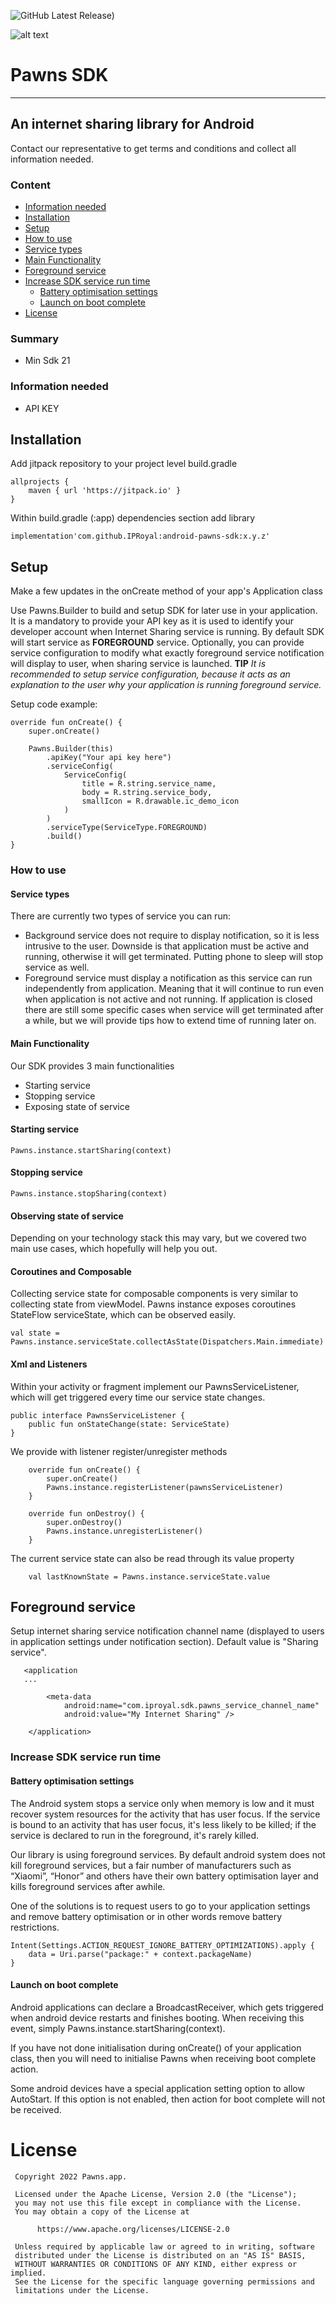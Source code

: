 ![GitHub Latest Release)](https://img.shields.io/github/v/release/IPRoyal/android-pawns-sdk-demo?logo=github&style=flat&color=5324CE)

![alt text](https://pawns.app/wp-content/uploads/2022/12/pawns-app-dark.svg)

# Pawns SDK  #
-------------
## An internet sharing library for Android  ##

Contact our representative to get terms and conditions and collect all information needed.

### Content ###
- [Information needed](#information-needed)
- [Installation](#installation)
- [Setup](#setup)
- [How to use](#how-to-use)
- [Service types](#service-types)
- [Main Functionality](#main-functionality)
- [Foreground service](#foreground-service)
- [Increase SDK service run time](#increase-sdk-service-run-time)
  - [Battery optimisation settings](#battery-optimisation-settings)
  - [Launch on boot complete](#launch-on-boot-complete)
- [License](#license)

### Summary ###

* Min Sdk 21

### Information needed ###

* API KEY

## Installation ##

Add jitpack repository to your project level build.gradle
````
allprojects {
    maven { url 'https://jitpack.io' }
}
````

Within build.gradle (:app) dependencies section add library
````
implementation'com.github.IPRoyal:android-pawns-sdk:x.y.z'
````

## Setup ##

Make a few updates in the onCreate method of your app's Application class

Use Pawns.Builder to build and setup SDK for later use in your application. It is a mandatory to provide your API key as it is used to identify your developer account when Internet Sharing service is running.
By default SDK will start service as **FOREGROUND** service. Optionally, you can provide service configuration to modify what exactly foreground service notification will display to user, when sharing service is launched.
**TIP** *It is recommended to setup service configuration, because it acts as an explanation to the user why your application is running foreground service.*

Setup code example:

    override fun onCreate() {
        super.onCreate()

        Pawns.Builder(this)
            .apiKey("Your api key here")
            .serviceConfig(
                ServiceConfig(
                    title = R.string.service_name,
                    body = R.string.service_body,
                    smallIcon = R.drawable.ic_demo_icon
                )
            )
            .serviceType(ServiceType.FOREGROUND)
            .build()
    }  



### How to use ####

#### Service types ####

There are currently two types of service you can run:
* Background service does not require to display notification, so it is less intrusive to the user. Downside is that application must be 
active and running, otherwise it will get terminated. Putting phone to sleep will stop service as well.
* Foreground service must display a notification as this service can run independently from application. Meaning that it will continue to run even when
application is not active and not running. If application is closed there are still some specific cases when service will get terminated after a while, but 
we will provide tips how to extend time of running later on.

#### Main Functionality ####

Our SDK provides 3 main functionalities

* Starting service
* Stopping service
* Exposing state of service

#### Starting service ####
````
Pawns.instance.startSharing(context)
````
#### Stopping service ####
````
Pawns.instance.stopSharing(context)
````
#### Observing state of service ####

Depending on your technology stack this may vary, but we covered two main use cases, which hopefully will help you out.

#### Coroutines and Composable ####

Collecting service state for composable components is very similar to collecting state from viewModel. Pawns instance exposes coroutines StateFlow serviceState, which can be observed easily.
````
val state = Pawns.instance.serviceState.collectAsState(Dispatchers.Main.immediate)
````
#### Xml and Listeners ####

Within your activity or fragment implement our PawnsServiceListener, which will get triggered every time our service state changes.
````
public interface PawnsServiceListener {
    public fun onStateChange(state: ServiceState)
}
````
We provide with listener register/unregister methods
````
    override fun onCreate() {
        super.onCreate()
        Pawns.instance.registerListener(pawnsServiceListener)
    }

    override fun onDestroy() {
        super.onDestroy()
        Pawns.instance.unregisterListener()
    }  
````

The current service state can also be read through its value property
````
    val lastKnownState = Pawns.instance.serviceState.value
````
## Foreground service ##

Setup internet sharing service notification channel name (displayed to users in application settings under notification section). Default value is "Sharing service".

````
   <application
   ...

        <meta-data
            android:name="com.iproyal.sdk.pawns_service_channel_name"
            android:value="My Internet Sharing" />

    </application>
````

### Increase SDK service run time ###

#### Battery optimisation settings ####

The Android system stops a service only when memory is low and it must recover system resources for the activity that has user focus. If the service is bound to an activity that has user focus, it's less likely to be killed; if the service is declared to run in the foreground, it's rarely killed.

Our library is using foreground services. By default android system does not kill foreground services, but a fair number of manufacturers such as “Xiaomi”, “Honor” and others have their own battery optimisation layer and kills foreground services after awhile.

One of the solutions is to request users to go to your application settings and remove battery optimisation or in other words remove battery restrictions.
````
Intent(Settings.ACTION_REQUEST_IGNORE_BATTERY_OPTIMIZATIONS).apply {
    data = Uri.parse("package:" + context.packageName)
}
````
#### Launch on boot complete ####

Android applications can declare a BroadcastReceiver, which gets triggered when android device restarts and finishes booting. When receiving this event, simply Pawns.instance.startSharing(context).

If you have not done initialisation during onCreate() of your application class, then you will need to initialise Pawns when receiving boot complete action.

Some android devices have a special application setting option to allow AutoStart. If this option is not enabled, then action for boot complete will not be received.


# License #
~~~~
 Copyright 2022 Pawns.app.

 Licensed under the Apache License, Version 2.0 (the "License");
 you may not use this file except in compliance with the License.
 You may obtain a copy of the License at

      https://www.apache.org/licenses/LICENSE-2.0

 Unless required by applicable law or agreed to in writing, software
 distributed under the License is distributed on an "AS IS" BASIS,
 WITHOUT WARRANTIES OR CONDITIONS OF ANY KIND, either express or implied.
 See the License for the specific language governing permissions and
 limitations under the License.
~~~~